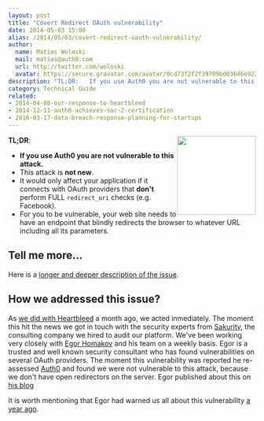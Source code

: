 ```yaml
---
layout: post
title: "Covert Redirect OAuth vulnerability"
date: 2014-05-03 15:00
alias: /2014/05/03/covert-redirect-oauth-vulnerability/
author:
  name: Matias Woloski
  mail: matias@auth0.com
  url: http://twitter.com/woloski
  avatar: https://secure.gravatar.com/avatar/0cd73f2f2f39709bd03646e9225cc3d3?s=60
description: "TL;DR:   If you use Auth0 you are not vulnerable to this attack. This attack is not new.  It would only affect your application if it connects with OAuth"
category: Technical Guide
related:
- 2014-04-08-our-response-to-heartbleed
- 2014-12-11-auth0-achieves-soc-2-certification
- 2016-03-17-data-breach-response-planning-for-startups
---
```


<div style="float: right"><img style="width: 160px" src="https://cloudup.com/cNrPmErka3J+"></div>

**TL;DR**:

* **If you use Auth0 you are not vulnerable to this attack.**
* This attack is __not new__.
* It would only affect your application if it connects with OAuth providers that __don't__ perform FULL `redirect_uri` checks (e.g. Facebook).
* For you to be vulnerable, your web site needs to have an endpoint that blindly redirects the browser to whatever URL including all its parameters.

<!-- more -->

## Tell me more…

Here is a [longer and deeper description of the issue](http://dannythorpe.com/2014/05/02/tech-analysis-of-serious-security-flaw-in-oauth-openid-discovered/).

## How we addressed this issue?

As [we did with Heartbleed](https://auth0.com/blog/2014/04/08/our-response-to-heartbleed/) a month ago, we acted inmediately. The moment this hit the news we got in touch with the security experts from [Sakurity](http://sakurity.com), the consulting company we hired to audit our platform. We've been working very closely with [Egor Homakov](https://twitter.com/homakov) and his team on a weekly basis. Egor is a trusted and well known security consultant who has found vulnerabilities on several OAuth providers. The moment this vulnerability was reported he re-assessed [Auth0](https://auth0.com) and found we were not vulnerable to this attack, because we don't have open redirectors on the server. Egor published about this on [his blog](http://homakov.blogspot.com/2014/05/covert-redirect-faq.html)

It is worth mentioning that Egor had warned us all about this vulnerability [a year ago](http://homakov.blogspot.com.ar/2013/02/hacking-facebook-with-oauth2-and-chrome.html).
